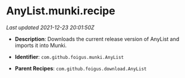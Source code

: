 # AnyList.munki.recipe

_Last updated 2021-12-23 20:01:50Z_

- **Description**: Downloads the current release version of AnyList and imports it into Munki.

- **Identifier**: `com.github.foigus.munki.AnyList`

- **Parent Recipes**: `com.github.foigus.download.AnyList`

